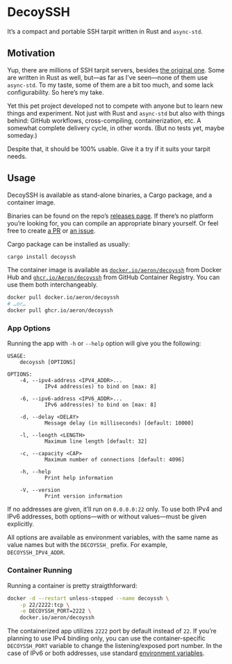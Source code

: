 # DecoySSH

It’s a compact and portable SSH tarpit written in Rust and `async-std`.

## Motivation

Yup, there are millions of SSH tarpit servers, besides [the original one][original].
Some are written in Rust as well, but—as far as I’ve seen—none of them use `async-std`.
To my taste, some of them are a bit too much, and some lack configurability. So here’s
my take.

Yet this pet project developed not to compete with anyone but to learn new things
and experiment. Not just with Rust and `async-std` but also with things behind:
GitHub workflows, cross-compiling, containerization, etc. A somewhat complete
delivery cycle, in other words. (But no tests yet, maybe someday.)

Despite that, it should be 100% usable. Give it a try if it suits your tarpit needs.

[original]: https://github.com/skeeto/endlessh

## Usage

DecoySSH is available as stand-alone binaries, a Cargo package, and a container image.

Binaries can be found on the repo’s [releases page][releases]. If there’s no platform
you’re looking for, you can compile an appropriate binary yourself. Or feel free to
create [a PR][pulls] or [an issue][issues].

Cargo package can be installed as usually:

```sh
cargo install decoyssh
```

The container image is available as [`docker.io/aeron/decoyssh`][docker] from Docker
Hub and [`ghcr.io/Aeron/decoyssh`][github] from GitHub Container Registry. You can use
them both interchangeably.

```sh
docker pull docker.io/aeron/decoyssh
# …or…
docker pull ghcr.io/aeron/decoyssh
```

[releases]: https://github.com/Aeron/decoyssh/releases
[pulls]: https://github.com/Aeron/decoyssh/pulls
[issues]: https://github.com/Aeron/decoyssh/issues
[docker]: https://hub.docker.com/r/aeron/decoyssh
[github]: https://github.com/Aeron/decoyssh/pkgs/container/decoyssh

### App Options

Running the app with `-h` or `--help` option will give you the following:

```text
USAGE:
    decoyssh [OPTIONS]

OPTIONS:
    -4, --ipv4-address <IPV4_ADDR>...
            IPv4 address(es) to bind on [max: 8]

    -6, --ipv6-address <IPV6_ADDR>...
            IPv6 address(es) to bind on [max: 8]

    -d, --delay <DELAY>
            Message delay (in milliseconds) [default: 10000]

    -l, --length <LENGTH>
            Maximum line length [default: 32]

    -c, --capacity <CAP>
            Maximum number of connections [default: 4096]

    -h, --help
            Print help information

    -V, --version
            Print version information
```

If no addresses are given, it’ll run on `0.0.0.0:22` only. To use both IPv4 and
IPv6 addresses, both options—with or without values—must be given explicitly.

All options are available as environment variables, with the same name as value names
but with the `DECOYSSH_` prefix. For example, `DECOYSSH_IPV4_ADDR`.

### Container Running

Running a container is pretty straigthforward:

```sh
docker -d --restart unless-stopped --name decoyssh \
    -p 22/2222:tcp \
    -e DECOYSSH_PORT=2222 \
    docker.io/aeron/decoyssh
```

The containerized app utilizes `2222` port by default instead of `22`. If you’re
planning to use IPv4 binding only, you can use the container-specific `DECOYSSH_PORT`
variable to change the listening/exposed port number. In the case of IPv6 or both
addresses, use standard [environment variables](#app-options).

